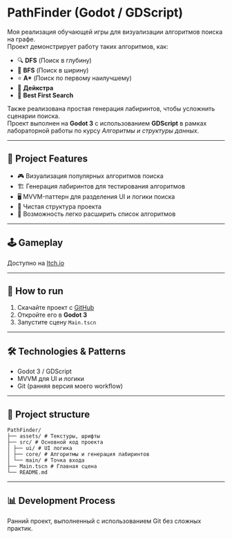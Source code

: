 # PathFinder (Godot / GDScript)

Моя реализация обучающей игры для визуализации алгоритмов поиска на графе.  
Проект демонстрирует работу таких алгоритмов, как:  
- 🔍 **DFS** (Поиск в глубину)  
- 🔎 **BFS** (Поиск в ширину)  
- ⭐ **A\*** (Поиск по первому наилучшему)  
- 🎯 **Дейкстра**  
- 🧠 **Best First Search**  

Также реализована простая генерация лабиринтов, чтобы усложнить сценарии поиска.  
Проект выполнен на **Godot 3** с использованием **GDScript** в рамках лабораторной работы по курсу *Алгоритмы и структуры данных*.  

---

## 📌 Project Features
- 🎮 Визуализация популярных алгоритмов поиска  
- 🏗 Генерация лабиринтов для тестирования алгоритмов  
- 🖥 MVVM-паттерн для разделения UI и логики поиска  
- 📂 Чистая структура проекта  
- 🧪 Возможность легко расширить список алгоритмов  

---

## 🕹 Gameplay
Доступно на [Itch.io](https://megorov4.itch.io/pathy)  

---

## 🚀 How to run
1. Скачайте проект с [GitHub](https://github.com/MEgorov4/PathFinder)  
2. Откройте его в **Godot 3**  
3. Запустите сцену `Main.tscn`  

---

## 🛠 Technologies & Patterns
- Godot 3 / GDScript  
- MVVM для UI и логики  
- Git (ранняя версия моего workflow)  

---

## 📂 Project structure
```
PathFinder/
├── assets/ # Текстуры, шрифты
├── src/ # Основной код проекта
│ ├── ui/ # UI логика
│ ├── core/ # Алгоритмы и генерация лабиринтов
│ └── main/ # Точка входа
├── Main.tscn # Главная сцена
└── README.md
```
---

## 📊 Development Process
Ранний проект, выполненный с использованием Git без сложных практик.
